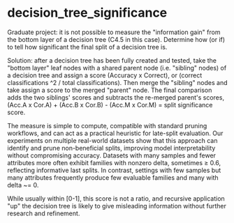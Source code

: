 # decision_tree_significance

Graduate project: it is not possible to measure the "information gain" from the bottom layer of a decision tree (C4.5 in this case). Determine how (or if) to tell how significant the final split of a decision tree is.

Solution: after a decision tree has been fully created and tested, take the "bottom layer" leaf nodes with a shared parent node (i.e. "sibling" nodes) of a decision tree and assign a score (Accuracy x Correct), or (correct classifications ^2 / total classifications). Then merge the "sibling" nodes and take assign a score to the merged "parent" node. The final comparison adds the two siblings' scores and subtracts the re-merged parent's scores, (Acc.A x Cor.A) + (Acc.B x Cor.B) - (Acc.M x Cor.M) = split significance score.

The measure is simple to compute, compatible with standard pruning workflows, and can act as a practical heuristic for late-split evaluation. Our experiments on multiple real-world datasets show that this approach can identify and prune non-beneficial splits, improving model interpretability without compromising accuracy. Datasets
with many samples and fewer attributes more often exhibit families with nonzero delta, sometimes ≥ 0.6, reflecting informative last splits. In contrast, settings with few samples but many attributes frequently produce few evaluable families and many with delta ~= 0.

While usually within [0-1], this score is not a ratio, and recursive application "up" the decision tree is likely to give misleading information without further research and refinement.
